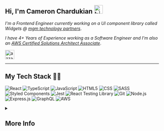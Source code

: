 ## Hi, I'm Cameron Chardukian <img src="https://user-images.githubusercontent.com/1303154/88677602-1635ba80-d120-11ea-84d8-d263ba5fc3c0.gif" width="28px" height="28px" alt="hi">

<p><em>I'm a Frontend Engineer currently working on a UI component library called Widgets @ <a href="https://www.mgm-tp.com/">mgm technology partners</a></em>.</p>
<p><em>I have 4+ Years of Experience working as a Software Engineer and I'm also an <a href="https://github.com/camchardukian/Certifications/blob/master/AWS/AWS-SAA-03.md">AWS Certified Solutions Architect Associate</a></em>.</p>

<a href="https://www.linkedin.com/in/cameron-chardukian/" target="blank"><img align="center"
         src="https://img.shields.io/badge/linkedin-%231DA1F2.svg?style=for-the-badge&logo=linkedin&logoColor=white"
         alt="azzar" height="30"/></a>

---

## My Tech Stack :man_technologist:

![React](https://img.shields.io/badge/react-%2320232a.svg?style=for-the-badge&logo=react&logoColor=%2361DAFB) ![TypeScript](https://img.shields.io/badge/typescript-%23007ACC.svg?style=for-the-badge&logo=typescript&logoColor=white) ![JavaScript](https://img.shields.io/badge/javascript-%23323330.svg?style=for-the-badge&logo=javascript&logoColor=%23F7DF1E) ![HTML5](https://img.shields.io/badge/HTML5-E34F26?style=for-the-badge&logo=html5&logoColor=white) ![CSS](https://img.shields.io/badge/CSS3-1572B6?style=for-the-badge&logo=css3&logoColor=white) ![SASS](https://img.shields.io/badge/Sass-CC6699?style=for-the-badge&logo=sass&logoColor=white) ![Styled Components](https://img.shields.io/badge/Styled_Components-DB7093?style=for-the-badge&logo=styled-components&logoColor=white) ![Jest](https://img.shields.io/badge/Jest-C21325?style=for-the-badge&logo=jest&logoColor=white) ![React Testing Library](https://img.shields.io/badge/React_Testing_Library-E33332?style=for-the-badge&logo=testing-library&logoColor=white) ![Git](https://img.shields.io/badge/git-%23F05033.svg?style=for-the-badge&logo=git&logoColor=white) ![Node.js](https://img.shields.io/badge/Node.js-%23339933.svg?style=for-the-badge&logo=node.js&logoColor=white) ![Express.js](https://img.shields.io/badge/Express.js-%23404d59.svg?style=for-the-badge&logo=express&logoColor=%white) ![GraphQL](https://img.shields.io/badge/GraphQL-E10098?style=for-the-badge&logo=graphql&logoColor=white) ![AWS](https://img.shields.io/badge/AWS-232F3E?style=for-the-badge&logo=amazon-aws&logoColor=white)

<details>
 <summary><h2>More Info</h2></summary>
         <p>
If you'd like to learn more about my professional background or reach out about working together, please contact me via my <a href="https://www.linkedin.com/in/cameron-chardukian/" target="blank">LinkedIn</a>.
         </p>
         <p>If you're curious about what I contribute to my GitHub profile, take a look around :smiley:. You'll find a diverse range of projects using various frontend, backend, and cloud technologies. In my professional life, most of my time is dedicated to writing frontend code for complex enterprise applications. For that reason, in my free time, I enjoy building random novel projects to diversify my coding experience or pursuing certifications to familiarize myself with new technologies.</p>

<h2>📊 Stats</h2>

![Cameron's GitHub stats](https://github-readme-stats.vercel.app/api?username=camchardukian&show_icons=true&theme=gruvbox)

![GitHub Streak](https://streak-stats.demolab.com?user=camchardukian&theme=gruvbox&border_radius=4.5)

</details>
